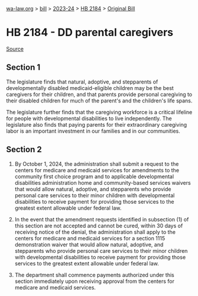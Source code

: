 [wa-law.org](/) > [bill](/bill/) > [2023-24](/bill/2023-24/) > [HB 2184](/bill/2023-24/hb/2184/) > [Original Bill](/bill/2023-24/hb/2184/1/)

# HB 2184 - DD parental caregivers

[Source](http://lawfilesext.leg.wa.gov/biennium/2023-24/Pdf/Bills/House%20Bills/2184.pdf)

## Section 1
The legislature finds that natural, adoptive, and stepparents of developmentally disabled medicaid-eligible children may be the best caregivers for their children, and that parents provide personal caregiving to their disabled children for much of the parent's and the children's life spans.

The legislature further finds that the caregiving workforce is a critical lifeline for people with developmental disabilities to live independently. The legislature also finds that paying parents for their extraordinary caregiving labor is an important investment in our families and in our communities.

## Section 2
1. By October 1, 2024, the administration shall submit a request to the centers for medicare and medicaid services for amendments to the community first choice program and to applicable developmental disabilities administration home and community-based services waivers that would allow natural, adoptive, and stepparents who provide personal care services to their minor children with developmental disabilities to receive payment for providing those services to the greatest extent allowable under federal law.

2. In the event that the amendment requests identified in subsection (1) of this section are not accepted and cannot be cured, within 30 days of receiving notice of the denial, the administration shall apply to the centers for medicare and medicaid services for a section 1115 demonstration waiver that would allow natural, adoptive, and stepparents who provide personal care services to their minor children with developmental disabilities to receive payment for providing those services to the greatest extent allowable under federal law.

3. The department shall commence payments authorized under this section immediately upon receiving approval from the centers for medicare and medicaid services.

